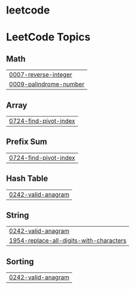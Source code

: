 # leetcode
<!---LeetCode Topics Start-->
# LeetCode Topics
## Math
|  |
| ------- |
| [0007-reverse-integer](https://github.com/DHARANIDHARAN2005/leetcode/tree/master/0007-reverse-integer) |
| [0009-palindrome-number](https://github.com/DHARANIDHARAN2005/leetcode/tree/master/0009-palindrome-number) |
## Array
|  |
| ------- |
| [0724-find-pivot-index](https://github.com/DHARANIDHARAN2005/leetcode/tree/master/0724-find-pivot-index) |
## Prefix Sum
|  |
| ------- |
| [0724-find-pivot-index](https://github.com/DHARANIDHARAN2005/leetcode/tree/master/0724-find-pivot-index) |
## Hash Table
|  |
| ------- |
| [0242-valid-anagram](https://github.com/DHARANIDHARAN2005/leetcode/tree/master/0242-valid-anagram) |
## String
|  |
| ------- |
| [0242-valid-anagram](https://github.com/DHARANIDHARAN2005/leetcode/tree/master/0242-valid-anagram) |
| [1954-replace-all-digits-with-characters](https://github.com/DHARANIDHARAN2005/leetcode/tree/master/1954-replace-all-digits-with-characters) |
## Sorting
|  |
| ------- |
| [0242-valid-anagram](https://github.com/DHARANIDHARAN2005/leetcode/tree/master/0242-valid-anagram) |
<!---LeetCode Topics End-->